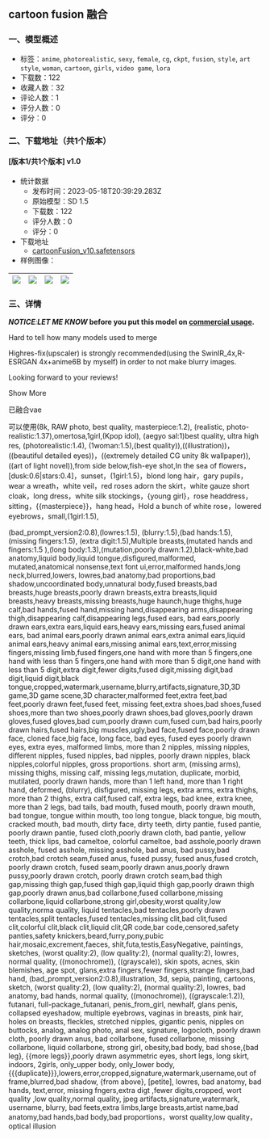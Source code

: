 ## cartoon fusion 融合
### 一、模型概述

- 标签：`anime`, `photorealistic`, `sexy`, `female`, `cg`, `ckpt`, `fusion`, `style`, `art style`, `woman`, `cartoon`, `girls`, `video game`, `lora`
- 下载数：122
- 收藏人数：32
- 评论人数：1
- 评分人数：0
- 评分：0

### 二、下载地址（共1个版本）

#### [版本1/共1个版本] v1.0

- 统计数据
  - 发布时间：2023-05-18T20:39:29.283Z
  - 原始模型：SD 1.5
  - 下载数：122
  - 评分人数：0
  - 评分：0
- 下载地址
  - [cartoonFusion_v10.safetensors](https://civitai.com/api/download/models/74316)
- 样例图像：

| <img src="https://image.civitai.com/xG1nkqKTMzGDvpLrqFT7WA/09d11190-cdac-4411-ae9d-c02242def569/width=450/831104.jpeg" /> | <img src="https://image.civitai.com/xG1nkqKTMzGDvpLrqFT7WA/99cdc00a-f16f-4416-9735-18ac21781fe8/width=450/831103.jpeg" /> | <img src="https://image.civitai.com/xG1nkqKTMzGDvpLrqFT7WA/5dd51bfe-b476-4397-8b37-798f951af8bb/width=450/831108.jpeg" /> | <img src="https://image.civitai.com/xG1nkqKTMzGDvpLrqFT7WA/ced52f25-8a88-441e-b0d4-f43921fe4665/width=450/831111.jpeg" /> |
| ---- | ---- | ---- | ---- |


### 三、详情
<p><strong><em>NOTICE</em></strong><em>:</em><strong><em>LET ME KNOW</em> before you put this model on <u>commercial usage</u>.</strong></p><p>Hard to tell how many models used to merge</p><p>Highres-fix(upscaler) is strongly recommended(using the SwinIR_4x,R-ESRGAN 4x+anime6B by myself) in order to not make blurry images.</p><p>Looking forward to your reviews!</p><p>Show More</p><p>已融合vae</p><p>可以使用(8k, RAW photo, best quality, masterpiece:1.2), (realistic, photo-realistic:1.37),omertosa,1girl,(Kpop idol), (aegyo sal:1)best quality, ultra high res, (photorealistic:1.4), (1woman:1.5),(best quality)),((illustration))，((beautiful detailed eyes))，((extremely detailed CG unity 8k wallpaper)),((art of light novel)),from side below,fish-eye shot,In the sea of flowers，[dusk:0.6|stars:0.4]，sunset，(1girl:1.5)，blond long hair，gary pupils，wear a wreath，white veil，red roses adorn the skirt，white gauze short cloak，long dress，white silk stockings，{young girl}，rose headdress，sitting，{{masterpiece}}，hang head，Hold a bunch of white rose，lowered eyebrows，small,(1girl:1.5),</p><p></p><p>(bad_prompt_version2:0.8),(lowres:1.5), (blurry:1.5),(bad hands:1.5), (missing fingers:1.5), (extra digit:1.5),Multiple breasts,(mutated hands and fingers:1.5 ),(long body:1.3),(mutation,poorly drawn:1.2),black-white,bad anatomy,liquid body,liquid tongue,disfigured,malformed, mutated,anatomical nonsense,text font ui,error,malformed hands,long neck,blurred,lowers, lowres,bad anatomy,bad proportions,bad shadow,uncoordinated body,unnatural body,fused breasts,bad breasts,huge breasts,poorly drawn breasts,extra breasts,liquid breasts,heavy breasts,missing breasts,huge haunch,huge thighs,huge calf,bad hands,fused hand,missing hand,disappearing arms,disappearing thigh,disappearing calf,disappearing legs,fused ears, bad ears,poorly drawn ears,extra ears,liquid ears,heavy ears,missing ears,fused animal ears, bad animal ears,poorly drawn animal ears,extra animal ears,liquid animal ears,heavy animal ears,missing animal ears,text,error,missing fingers,missing limb,fused fingers,one hand with more than 5 fingers,one hand with less than 5 fingers,one hand with more than 5 digit,one hand with less than 5 digit,extra digit,fewer digits,fused digit,missing digit,bad digit,liquid digit,black tongue,cropped,watermark,username,blurry,artifacts,signature,3D,3D game,3D game scene,3D character,malformed feet,extra feet,bad feet,poorly drawn feet,fused feet, missing feet,extra shoes,bad shoes,fused shoes,more than two shoes,poorly drawn shoes,bad gloves,poorly drawn gloves,fused gloves,bad cum,poorly drawn cum,fused cum,bad hairs,poorly drawn hairs,fused hairs,big muscles,ugly,bad face,fused face,poorly drawn face, cloned face,big face, long face, bad eyes, fused eyes poorly drawn eyes, extra eyes, malformed limbs, more than 2 nipples, missing nipples, different nipples, fused nipples, bad nipples, poorly drawn nipples, black nipples,colorful nipples, gross proportions. short arm, (missing arms), missing thighs, missing calf, missing legs,mutation, duplicate, morbid, mutilated, poorly drawn hands, more than 1 left hand, more than 1 right hand, deformed, (blurry), disfigured, missing legs, extra arms, extra thighs, more than 2 thighs, extra calf,fused calf, extra legs, bad knee, extra knee, more than 2 legs, bad tails, bad mouth, fused mouth, poorly drawn mouth, bad tongue, tongue within mouth, too long tongue, black tongue, big mouth, cracked mouth, bad mouth, dirty face, dirty teeth, dirty pantie, fused pantie, poorly drawn pantie, fused cloth,poorly drawn cloth, bad pantie, yellow teeth, thick lips, bad cameltoe, colorful cameltoe, bad asshole,poorly drawn asshole, fused asshole, missing asshole, bad anus, bad pussy,bad crotch,bad crotch seam,fused anus, fused pussy, fused anus,fused crotch, poorly drawn crotch, fused seam,poorly drawn anus,poorly drawn pussy,poorly drawn crotch, poorly drawn crotch seam,bad thigh gap,missing thigh gap,fused thigh gap,liquid thigh gap,poorly drawn thigh gap,poorly drawn anus,bad collarbone,fused collarbone,missing collarbone,liquid collarbone,strong girl,obesity,worst quality,low quality,norma quality, liquid tentacles,bad tentacles,poorly drawn tentacles,split tentacles,fused tentacles,missing clit,bad clit,fused clit,colorful clit,black clit,liquid clit,QR code,bar code,censored,safety panties,safety knickers,beard,furry,pony,pubic hair,mosaic,excrement,faeces, shit,futa,testis,EasyNegative, paintings, sketches, (worst quality:2), (low quality:2), (normal quality:2), lowres, normal quality, ((monochrome)), ((grayscale)), skin spots, acnes, skin blemishes, age spot, glans,extra fingers,fewer fingers,strange fingers,bad hand, (bad_prompt_version2:0.8),illustration, 3d, sepia, painting, cartoons, sketch, (worst quality:2), (low quality:2), (normal quality:2), lowres, bad anatomy, bad hands, normal quality, ((monochrome)), ((grayscale:1.2)), futanari, full-package_futanari, penis_from_girl, newhalf, glans penis, collapsed eyeshadow, multiple eyebrows, vaginas in breasts, pink hair, holes on breasts, fleckles, stretched nipples, gigantic penis, nipples on buttocks, analog, analog photo, anal sex, signature, logocloth, poorly drawn cloth, poorly drawn anus, bad collarbone, fused collarbone, missing collarbone, liquid collarbone, strong girl, obesity,bad body, bad shose,{bad leg}, {{more legs}},poorly drawn asymmetric eyes, short legs, long skirt, indoors, 2girls, only_upper body, only_lower body,{{{duplicate}}},lowers,error,cropped,signature,watermark,username,out of frame,blurred,bad shadow, {from above}, [petite], lowres, bad anatomy, bad hands, text,error, missing fngers,extra digt ,fewer digits,cropped, wort quality ,low quality,normal quality, jpeg artifacts,signature,watermark, username, blurry, bad feets,extra limbs,large breasts,artist name,bad anatomy,bad hands,bad body,bad proportions，worst quality,low quality，optical illusion</p>